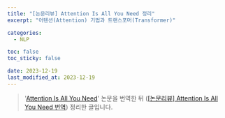 ```yaml
---
title: "[논문리뷰] Attention Is All You Need 정리"
excerpt: "어텐션(Attention) 기법과 트랜스포머(Transformer)"

categories:
  - NLP

toc: false
toc_sticky: false

date: 2023-12-19
last_modified_at: 2023-12-19
---
```


> '[Attention Is All You Need](https://arxiv.org/pdf/1706.03762.pdf)' 논문을 번역한 뒤 ([[논문리뷰] Attention Is All You Need 번역](https://betterjeong.github.io/nlp/23120501/)) 정리한 글입니다.
